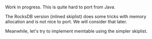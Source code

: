 Work in progress. This is quite hard to port from Java.

The RocksDB version (inlined skiplist) does some tricks with memory
allocation and is not nice to port. We will consider that later.

Meanwhile, let's try to implement memtable using the simpler skiplist.